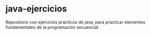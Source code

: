 # java-ejercicios
Repositorio con ejercicios practicos de java, para practicar elementos fundamentales de la programación secuencial.
